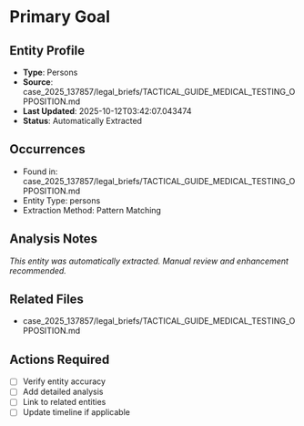 # Primary Goal

## Entity Profile
- **Type**: Persons
- **Source**: case_2025_137857/legal_briefs/TACTICAL_GUIDE_MEDICAL_TESTING_OPPOSITION.md
- **Last Updated**: 2025-10-12T03:42:07.043474
- **Status**: Automatically Extracted

## Occurrences
- Found in: case_2025_137857/legal_briefs/TACTICAL_GUIDE_MEDICAL_TESTING_OPPOSITION.md
- Entity Type: persons
- Extraction Method: Pattern Matching

## Analysis Notes
*This entity was automatically extracted. Manual review and enhancement recommended.*

## Related Files
- case_2025_137857/legal_briefs/TACTICAL_GUIDE_MEDICAL_TESTING_OPPOSITION.md

## Actions Required
- [ ] Verify entity accuracy
- [ ] Add detailed analysis
- [ ] Link to related entities
- [ ] Update timeline if applicable
